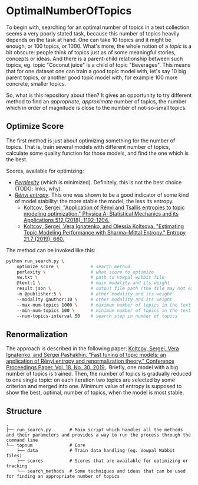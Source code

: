 # OptimalNumberOfTopics

To begin with, searching for an optimal number of topics in a text collection seems a very poorly stated task, because this number of topics heavily depends on the task at hand.
One can take 10 topics and it might be enough, or 100 topics, or 1000.
What's more, the whole notion of a *topic* is a bit obscure: people think of topics just as of some meaningful stories, concepts or ideas.
And there is a parent-child relationship between such topics, eg. topic "Coconut juice" is a child of topic "Beverages".
This means that for one dataset one can train a good topic model with, let's say 10 big parent topics, or another good topic model with, for example 100 more concrete, smaller topics.

So, what is this repository about then?
It gives an opportunity to try different method to find an *appropriate*, *approximate* number of topics, the number which in order of magnitude is close to the number of not-so-small topics.


## Optimize Score

The first method is just about optimizing something for the number of topics.
That is, train several models with different number of topics, calculate some quality function for those models, and find the one which is the best.

Scores, available for optimizing:
* [*Perplexity*](https://en.wikipedia.org/wiki/Perplexity) (which is minimized).
Definitely, this is not the best choice (TODO: links, why).
* [*Rényi entropy*](https://en.wikipedia.org/wiki/R%C3%A9nyi_entropy).
This one was shown to be a good indicator of some kind of model stability: the more stable the model, the less its entropy.
    * [Koltcov, Sergei. "Application of Rényi and Tsallis entropies to topic modeling optimization." Physica A: Statistical Mechanics and its Applications 512 (2018): 1192-1204.](https://www.sciencedirect.com/science/article/pii/S0378437118309907)
    * [Koltcov, Sergei, Vera Ignatenko, and Olessia Koltsova. "Estimating Topic Modeling Performance with Sharma–Mittal Entropy." Entropy 21.7 (2019): 660.](https://www.mdpi.com/1099-4300/21/7/660)

The method can be invoked like this:
```bash
python run_search.py \
    optimize_score \            # search method
    perlexity \                 # what score to optimize
    vw.txt \                    # path to vowpal wabbit file
    @text:1 \                   # main modality and its weight
    result.json \               # output file path (the file may not exist)
    -m @publisher:5 \           # other modality and its weight
    --modality @author:10 \     # other modality and its weight
    --max-num-topics 1000 \     # maximum number of topics in the text collection
    --min-num-topics 100 \      # minimum number of topics in the text collection
    --num-topics-interval 50    # search step in number of topics
```


## Renormalization

The approach is described in the following paper:
[Koltcov, Sergei, Vera Ignatenko, and Sergei Pashakhin. "Fast tuning of topic models: an application of Rényi entropy and renormalization theory." Conference Proceedings Paper. Vol. 18. No. 30. 2019.](https://www.researchgate.net/profile/Sergei_Koltsov2/publication/337427975_5th_International_Electronic_Conference_on_Entropy_and_Its_Applications_Fast_tuning_of_topic_models_an_application_of_Renyi_entropy_and_renormalization_theory/links/5dd6d6bf458515dc2f41e248/5th-International-Electronic-Conference-on-Entropy-and-Its-Applications-Fast-tuning-of-topic-models-an-application-of-Renyi-entropy-and-renormalization-theory.pdf).
Briefly, one model with a big number of topics is trained.
Then, the number of topics is gradually reduced to one single topic: on each iteration two topics are selected by some criterion and merged into one.
Minimum value of entropy is supposed to show the best, optimal, number of topics, when the model is most stable.


## Structure

    .
    ├── run_search.py       # Main script which handles all the methods and their parameters and provides a way to run the process through the command line
    └── topnum              # Core
        ├── data            # Train data handling (eg. Vowpal Wabbit files)
        ├── scores          # Scores that are available for optimizing or tracking
        └── search_methods  # Some techniques and ideas that can be used for finding an appropriate number of topics
